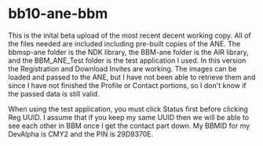 bb10-ane-bbm
============

This is the inital beta upload of the most recent decent working copy.
All of the files needed are included including pre-built copies of the
ANE. The bbmsp-ane folder is the NDK library, the BBM-ane folder is the
AIR library, and the BBM_ANE_Test folder is the test application I used.
In this version the Registration and Download Invites are working. The
images can be loaded and passed to the ANE, but I have not been able to
retrieve them and since I have not finished the Profile or Contact
portions, so I don't know if the passed data is still valid.

When using the test application, you must click Status first before
clicking Reg UUID. I assume that if you keep my same UUID then we will
be able to see each other in BBM once I get the contact part down. My
BBMID for my DevAlpha is CMY2 and the PIN is 29D9370E.
